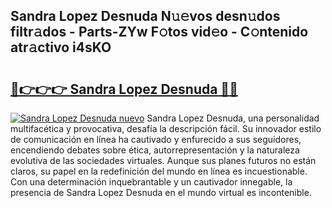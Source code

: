 ## Sandra Lopez Desnuda N𝚞𝚎vos desn𝚞dos filtr𝚊dos - Parts-ZYw F𝚘tos vid𝚎o - C𝚘ntenido atr𝚊ctivo i4sKO

# <h2><a href="http://mb18qz.tromn.icu/?c=Sandra+Lopez+Desnuda">🔗👉👉👉 Sandra Lopez Desnuda 🔗🔗</a></h2>

[![Sandra Lopez Desnuda nuevo](https://i.imgur.com/pEAQMta.gif)](http://mb18qz.tromn.icu/?c=Sandra+Lopez+Desnuda)
Sandra Lopez Desnuda, una personalidad multifacética y provocativa, desafía la descripción fácil. Su innovador estilo de comunicación en línea ha cautivado y enfurecido a sus seguidores, encendiendo debates sobre ética, autorrepresentación y la naturaleza evolutiva de las sociedades virtuales. Aunque sus planes futuros no están claros, su papel en la redefinición del mundo en línea es incuestionable. Con una determinación inquebrantable y un cautivador innegable, la presencia de Sandra Lopez Desnuda en el mundo virtual es incontenible.
